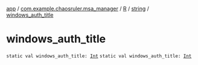 [app](../../../index.md) / [com.example.chaosruler.msa_manager](../../index.md) / [R](../index.md) / [string](index.md) / [windows_auth_title](.)

# windows_auth_title

`static val windows_auth_title: `[`Int`](https://kotlinlang.org/api/latest/jvm/stdlib/kotlin/-int/index.html)
`static val windows_auth_title: `[`Int`](https://kotlinlang.org/api/latest/jvm/stdlib/kotlin/-int/index.html)